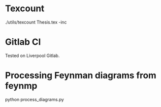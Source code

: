 # Texcount

./utils/texcount Thesis.tex -inc

# Gitlab CI

Tested on Liverpool Gitlab. 

# Processing Feynman diagrams from feynmp

python process_diagrams.py